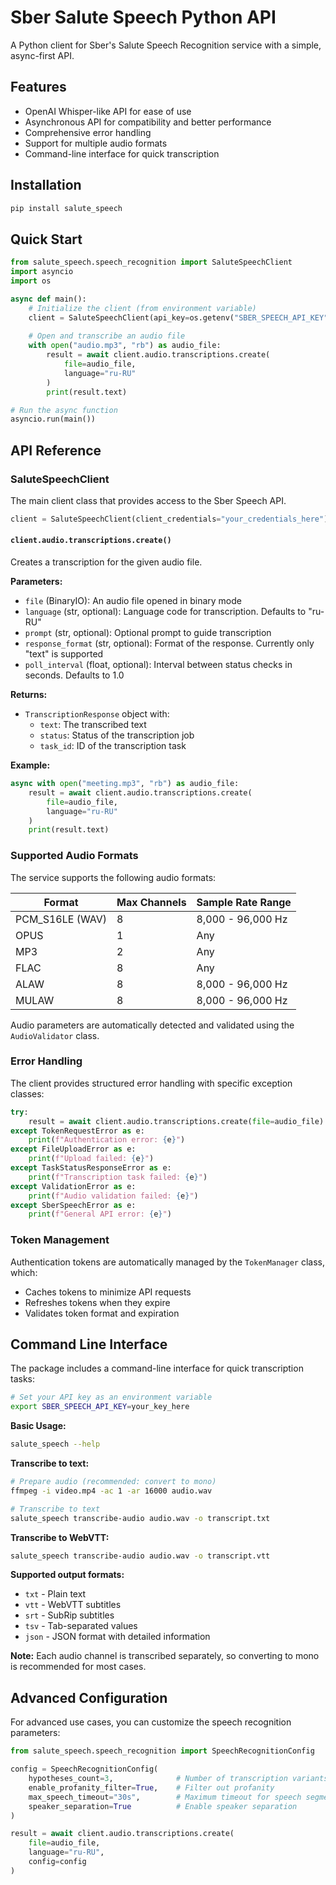 # Sber Salute Speech Python API

A Python client for Sber's Salute Speech Recognition service with a simple, async-first API.

## Features

- OpenAI Whisper-like API for ease of use
- Asynchronous API for compatibility and better performance
- Comprehensive error handling
- Support for multiple audio formats
- Command-line interface for quick transcription

## Installation

```bash
pip install salute_speech
```

## Quick Start

```python
from salute_speech.speech_recognition import SaluteSpeechClient
import asyncio
import os

async def main():
    # Initialize the client (from environment variable)
    client = SaluteSpeechClient(api_key=os.getenv("SBER_SPEECH_API_KEY"))
    
    # Open and transcribe an audio file
    with open("audio.mp3", "rb") as audio_file:
        result = await client.audio.transcriptions.create(
            file=audio_file,
            language="ru-RU"
        )
        print(result.text)

# Run the async function
asyncio.run(main())
```

## API Reference

### SaluteSpeechClient

The main client class that provides access to the Sber Speech API.

```python
client = SaluteSpeechClient(client_credentials="your_credentials_here")
```

#### `client.audio.transcriptions.create()`

Creates a transcription for the given audio file.

**Parameters:**
- `file` (BinaryIO): An audio file opened in binary mode
- `language` (str, optional): Language code for transcription. Defaults to "ru-RU"
- `prompt` (str, optional): Optional prompt to guide transcription
- `response_format` (str, optional): Format of the response. Currently only "text" is supported
- `poll_interval` (float, optional): Interval between status checks in seconds. Defaults to 1.0

**Returns:**
- `TranscriptionResponse` object with:
  - `text`: The transcribed text
  - `status`: Status of the transcription job
  - `task_id`: ID of the transcription task

**Example:**
```python
async with open("meeting.mp3", "rb") as audio_file:
    result = await client.audio.transcriptions.create(
        file=audio_file,
        language="ru-RU"
    )
    print(result.text)
```

### Supported Audio Formats

The service supports the following audio formats:

| Format | Max Channels | Sample Rate Range |
|--------|-------------|-------------------|
| PCM_S16LE (WAV) | 8 | 8,000 - 96,000 Hz |
| OPUS | 1 | Any |
| MP3 | 2 | Any |
| FLAC | 8 | Any |
| ALAW | 8 | 8,000 - 96,000 Hz |
| MULAW | 8 | 8,000 - 96,000 Hz |

Audio parameters are automatically detected and validated using the `AudioValidator` class.

### Error Handling

The client provides structured error handling with specific exception classes:

```python
try:
    result = await client.audio.transcriptions.create(file=audio_file)
except TokenRequestError as e:
    print(f"Authentication error: {e}")
except FileUploadError as e:
    print(f"Upload failed: {e}")
except TaskStatusResponseError as e:
    print(f"Transcription task failed: {e}")
except ValidationError as e:
    print(f"Audio validation failed: {e}")
except SberSpeechError as e:
    print(f"General API error: {e}")
```

### Token Management

Authentication tokens are automatically managed by the `TokenManager` class, which:
- Caches tokens to minimize API requests
- Refreshes tokens when they expire
- Validates token format and expiration

## Command Line Interface

The package includes a command-line interface for quick transcription tasks:

```bash
# Set your API key as an environment variable
export SBER_SPEECH_API_KEY=your_key_here
```

**Basic Usage:**
```bash
salute_speech --help
```

**Transcribe to text:**
```bash
# Prepare audio (recommended: convert to mono)
ffmpeg -i video.mp4 -ac 1 -ar 16000 audio.wav

# Transcribe to text
salute_speech transcribe-audio audio.wav -o transcript.txt
```

**Transcribe to WebVTT:**
```bash
salute_speech transcribe-audio audio.wav -o transcript.vtt
```

**Supported output formats:**
- `txt` - Plain text
- `vtt` - WebVTT subtitles
- `srt` - SubRip subtitles
- `tsv` - Tab-separated values
- `json` - JSON format with detailed information

**Note:** Each audio channel is transcribed separately, so converting to mono is recommended for most cases.

## Advanced Configuration

For advanced use cases, you can customize the speech recognition parameters:

```python
from salute_speech.speech_recognition import SpeechRecognitionConfig

config = SpeechRecognitionConfig(
    hypotheses_count=3,              # Number of transcription variants
    enable_profanity_filter=True,    # Filter out profanity
    max_speech_timeout="30s",        # Maximum timeout for speech segments
    speaker_separation=True          # Enable speaker separation
)

result = await client.audio.transcriptions.create(
    file=audio_file,
    language="ru-RU",
    config=config
)
```

